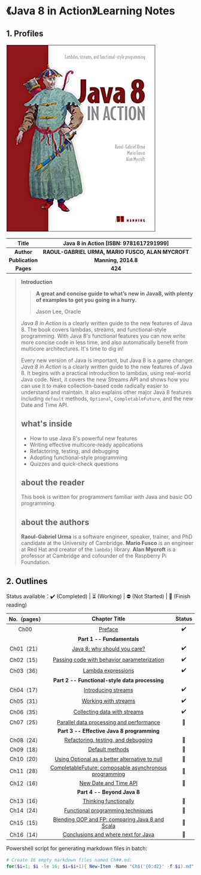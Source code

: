 # 《Java 8 in Action》Learning Notes



## 1. Profiles

![Java 8 in Action cover](assets/cover.png)



|    **Title**    |    **Java 8 in Action** [ISBN: 9781617291999]     |
| :-------------: | :-----------------------------------------------: |
|   **Author**    | **RAOUL-GABRIEL URMA, MARIO FUSCO, ALAN MYCROFT** |
| **Publication** |                **Manning, 2014.8**                |
|    **Pages**    |                      **424**                      |

> **Introduction**
>
> > **A great and concise guide to what’s new in Java8, with plenty of examples to get you going in a hurry.**
> >
> > Jason Lee, Oracle
>
> *Java 8 in Action* is a clearly written guide to the new features of Java 8. The book covers lambdas, streams, and functional-style programming. With Java 8's functional features you can now write more concise code in less time, and also automatically benefit from multicore architectures. It's time to dig in!
>
> Every new version of Java is important, but Java 8 is a game changer. *Java 8 in Action* is a clearly written guide to the new features of Java 8. It begins with a practical introduction to lambdas, using real-world Java code. Next, it covers the new Streams API and shows how you can use it to make collection-based code radically easier to understand and maintain. It also explains other major Java 8 features including `default` methods, `Optional`, `CompletableFuture`, and the new Date and Time API.
>
> ## what's inside
>
> - How to use Java 8's powerful new features
> - Writing effective multicore-ready applications
> - Refactoring, testing, and debugging
> - Adopting functional-style programming
> - Quizzes and quick-check questions
>
> ## about the reader
>
> This book is written for programmers familiar with Java and basic OO programming.
>
> ## about the authors
>
> **Raoul-Gabriel Urma** is a software engineer, speaker, trainer, and PhD candidate at the University of Cambridge. **Mario Fusco** is an engineer at Red Hat and creator of the `lambdaj` library. **Alan Mycroft** is a professor at Cambridge and cofounder of the Raspberry Pi Foundation.



## 2. Outlines

Status available：:heavy_check_mark: (Completed) | :hourglass_flowing_sand: (Working) | :no_entry: (Not Started) | :orange_book: (Finish reading)

| No.（pages） |                        Chapter Title                         |       Status       |
| :----------: | :----------------------------------------------------------: | :----------------: |
|     Ch00     |                     [Preface](./Ch00.md)                     | :heavy_check_mark: |
|              |                  **Part 1 -- Fundamentals**                  |                    |
|  Ch01（21）  |          [Java 8: why should you care?](./Ch01.md)           | :heavy_check_mark: |
|  Ch02（15）  |   [Passing code with behavior parameterization](./Ch02.md)   | :heavy_check_mark: |
|  Ch03（36）  |               [Lambda expressions](./Ch03.md)                | :heavy_check_mark: |
|              |        **Part 2 -- Functional-style data processing**        |                    |
|  Ch04（17）  |               [Introducing streams](./Ch04.md)               | :heavy_check_mark: |
|  Ch05（31）  |              [Working with streams](./Ch05.md)               | :heavy_check_mark: |
|  Ch06（35）  |          [Collecting data with streams](./Ch06.md)           | :heavy_check_mark: |
|  Ch07（25）  |    [Parallel data processing and performance](./Ch07.md)     |   :orange_book:    |
|              |          **Part 3 -- Effective Java 8 programming**          |                    |
|  Ch08（24）  |       [Refactoring, testing, and debugging](./Ch08.md)       |   :orange_book:    |
|  Ch09（18）  |                 [Default methods](./Ch09.md)                 |   :orange_book:    |
|  Ch10（20）  | [Using Optional as a better alternative to null](./Ch10.md)  |   :orange_book:    |
|  Ch11（28）  | [CompletableFuture: composable asynchronous programming](./Ch11.md) |   :orange_book:    |
|  Ch12（16）  |              [New Date and Time API](./Ch12.md)              |   :orange_book:    |
|              |                 **Part 4 -- Beyond Java 8**                  |                    |
|  Ch13（16）  |              [Thinking functionally](./Ch13.md)              |   :orange_book:    |
|  Ch14（24）  |        [Functional programming techniques](./Ch14.md)        |   :orange_book:    |
|  Ch15（15）  | [Blending OOP and FP: comparing Java 8 and Scala](./Ch15.md) |   :orange_book:    |
|  Ch16（14）  |       [Conclusions and where next for Java](./Ch16.md)       |   :orange_book:    |



Powershell script for generating markdown files in batch:

```powershell
# Create 16 empty markdown files named Ch##.md:
for($i=1; $i -le 16; $i=$i+1){ New-Item -Name "Ch$('{0:d2}' -f $i).md"; }
```

